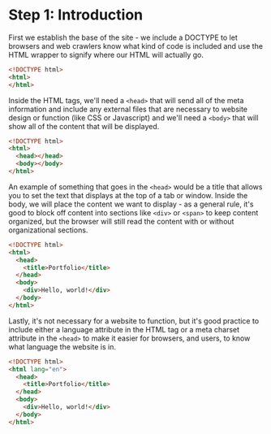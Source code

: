 # Step 1: Introduction

First we establish the base of the site - we include a DOCTYPE to let browsers and web crawlers know what kind of code is included and use the HTML wrapper to signify where our HTML will actually go.

```html
<!DOCTYPE html>
<html>
</html>
```

Inside the HTML tags, we'll need a `<head>` that will send all of the meta information and include any external files that are necessary to website design or function (like CSS or Javascript) and we'll need a `<body>` that will show all of the content that will be displayed.

```html
<!DOCTYPE html>
<html>
  <head></head>
  <body></body>
</html>
```

An example of something that goes in the `<head>` would be a title that allows you to set the text that displays at the top of a tab or window. Inside the body, we will place the content we want to display - as a general rule, it's good to block off content into sections like `<div>` or `<span>` to keep content organized, but the browser will still read the content with or without organizational sections.

```html
<!DOCTYPE html>
<html>
  <head>
    <title>Portfolio</title>
  </head>
  <body>
    <div>Hello, world!</div>
  </body>
</html>
```

Lastly, it's not necessary for a website to function, but it's good practice to include either a language attribute in the HTML tag or a meta charset attribute in the `<head>` to make it easier for browsers, and users, to know what language the website is in.

```html
<!DOCTYPE html>
<html lang="en">
  <head>
    <title>Portfolio</title>
  </head>
  <body>
    <div>Hello, world!</div>
  </body>
</html>
```
